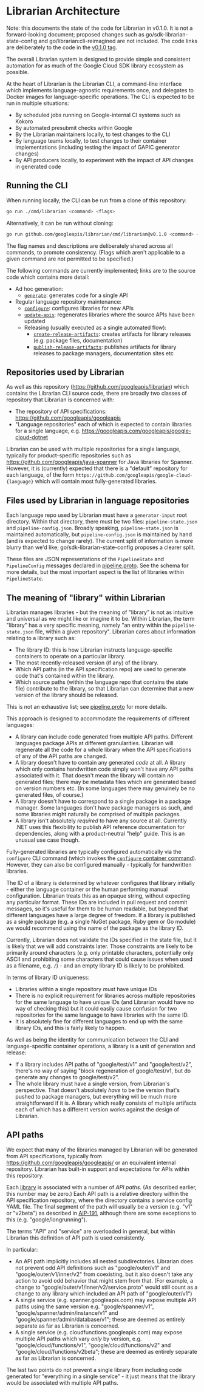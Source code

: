 # Librarian Architecture

Note: this documents the state of the code for Librarian in v0.1.0. It is
not a forward-looking document; proposed changes such as
go/sdk-librarian-state-config and go/librarian:cli-reimagined are not included.
The code links are deliberately to the code in the
[v0.1.0 tag](https://github.com/googleapis/librarian/tree/v0.1.0).

The overall Librarian system is designed to provide simple and consistent
automation for as much of the Google Cloud SDK library ecosystem as possible.

At the heart of Librarian is the Librarian CLI, a command-line interface which
implements language-agnostic requirements once, and delegates to Docker images
for language-specific operations. The CLI is expected to be run in multiple
situations:

- By scheduled jobs running on Google-internal CI systems such as Kokoro
- By automated presubmit checks within Google
- By the Librarian maintainers locally, to test changes to the CLI
- By language teams locally, to test changes to their container
  implementations (including testing the impact of GAPIC generator changes)
- By API producers locally, to experiment with the impact of API changes in
  generated code

## Running the CLI

When running locally, the CLI can be run from a clone of this repository:

```sh
go run ./cmd/librarian <command> <flags>
```

Alternatively, it can be run without cloning:

```sh
go run github.com/googleapis/librarian/cmd/librarian@v0.1.0 <command> <flags>
```

The flag names and descriptions are deliberately shared across all commands, to promote consistency.
(Flags which aren't applicable to a given command are not permitted to be specified.)

The following commands are currently implemented; links are to the source code which
contains more detail:

- Ad hoc generation:
  - [`generate`](https://github.com/googleapis/librarian/blob/v0.1.0/internal/librarian/generate.go):
    generates code for a single API
- Regular language repository maintenance:
  - [`configure`](https://github.com/googleapis/librarian/blob/v0.1.0/internal/librarian/configure.go):
    configures libraries for new APIs
  - [`update-apis`](https://github.com/googleapis/librarian/blob/v0.1.0/internal/librarian/updateapis.go):
    regenerates libraries where the source APIs have been updated
  - Releasing (usually executed as a single automated flow):
    - [`create-release-artifacts`](https://github.com/googleapis/librarian/blob/v0.1.0/internal/librarian/createreleaseartifacts.go):
      creates artifacts for library releases (e.g. package files, documentation)
    - [`publish-release-artifacts`](https://github.com/googleapis/librarian/blob/v0.1.0/internal/librarian/publishreleaseartifacts.go):
      publishes artifacts for library releases to package managers, documentation sites etc

## Repositories used by Librarian

As well as this repository (https://github.com/googleapis/librarian) which contains the Librarian CLI
source code, there are broadly two classes of repository that Librarian is concerned with:

- The repository of API specifications: https://github.com/googleapis/googleapis
- "Language repositories" each of which is expected to contain libraries for a single language, e.g.
  https://googleapis.com/googleapis/google-cloud-dotnet

Librarian can be used with multiple repositories for a single language,
typically for product-specific repositories such as
https://github.com/googleapis/java-spanner for Java libraries for Spanner.
However, it is (currently) expected that there is a "default" repository for each language, of the form
`https://github.com/googleapis/google-cloud-{language}` which will contain most fully-generated
libraries.

## Files used by Librarian in language repositories

Each language repo used by Librarian must have a `generator-input` root directory.
Within that directory, there must be two files: `pipeline-state.json` and `pipeline-config.json`.
Broadly speaking, `pipeline-state.json` is maintained automatically, but `pipeline-config.json`
is maintained by hand (and is expected to change rarely). The current split of information
is more blurry than we'd like; go/sdk-librarian-state-config proposes a clearer split.

These files are JSON representations of the `PipelineState` and `PipelineConfig` messages
declared in [pipeline.proto](https://github.com/googleapis/librarian/blob/v0.1.0/proto/pipeline.proto).
See the schema for more details, but the most important aspect is the list of libraries within
`PipelineState`.

## The meaning of "library" within Librarian

Librarian manages libraries - but the meaning of "library" is not as intuitive and universal
as we might like or imagine it to be. Within Librarian, the term "library" has a very specific
meaning, namely "an entry within the `pipeline-state.json` file, within a given repository".
Librarian cares about information relating to a library such as:

- The library ID: this is how Librarian instructs language-specific containers to operate
  on a particular library.
- The most recently-released version (if any) of the library.
- Which API paths (in the API specification repo) are used to generate code that's contained
  within the library.
- Which source paths (within the language repo that contains the state file) contribute to
  the library, so that Librarian can determine that a new version of the library should be released.

This is not an exhaustive list; see
[pipeline.proto](https://github.com/googleapis/librarian/blob/v0.1.0/proto/pipeline.proto) for more details.

This approach is designed to accommodate the requirements of different languages:

- A library can include code generated from multiple API paths. Different languages package APIs at
  different granularities. Librarian will regenerate all the code for a whole library when the API
  specifications of any of the API paths are changed.
- A library doesn't have to contain any generated *code* at all. A library which only contains handwritten
  code simply won't have any API paths associated with it. That doesn't mean the library will contain
  *no* generated files; there may be metadata files which are generated based on version numbers etc.
  (In some languages there may genuinely be no generated files, of course.)
- A library doesn't have to correspond to a single package in a package manager. Some languages
  don't have package managers as such, and some libraries might naturally be comprised of multiple
  packages.
- A library isn't absolutely *required* to have any source at all. Currently .NET uses this flexibility
  to publish API reference documentation for dependencies, along with a product-neutral "help" guide.
  This is an unusual use case though.

Fully-generated libraries are typically configured automatically via the `configure` CLI command
(which invokes the [`configure` container command](container-contract.md#configure)).
However, they can also be configured manually - typically for handwritten libraries.

The ID of a library is determined by whatever configures that library initially - either the
language container or the human performing manual configuration. Librarian treats this as an opaque
string, without expecting any particular format. These IDs are included in pull request and commit
messages, so it's useful for them to be human readable, but beyond that different languages have a large
degree of freedom. If a library is published as a single package (e.g. a single NuGet package, Ruby gem or
Go module) we would recommend using the name of the package as the library ID.

Currently, Librarian does not validate the IDs specified in the state file, but it is likely that
we will add constraints later. Those constraints are likely to be primarily around characters (e.g.
only printable characters, potentially only ASCII and prohibiting some characters that could cause
issues when used as a filename, e.g. `/`) - and an empty library ID is likely to be prohibited.

In terms of library ID uniqueness:

- Libraries within a single repository *must* have unique IDs
- There is no explicit requirement for libraries across multiple repositories for the same language
  to have unique IDs (and Librarian would have no way of checking this) but it could easily cause confusion
  for two repositories for the same language to have libraries with the same ID.
- It is absolutely fine for different languages to end up with the same library IDs, and this is fairly likely
  to happen.

As well as being the identity for communication between the CLI and language-specific container operations,
a library is a unit of generation and release:

- If a library includes API paths of "google/test/v1" and "google/test/v2", there's no way of saying "block
  regeneration of google/test/v1, but do generate any changes to google/test/v2".
- The whole library must have a single version, from Librarian's perspective. That doesn't absolutely
  *have* to be the version that's pushed to package managers, but everything will be much more straightforward
  if it is. A library which really consists of multiple artifacts each of which has a different version works
  against the design of Librarian.

## API paths

We expect that many of the libraries managed by Librarian will be generated from API specifications, typically
from https://github.com/googleapis/googleapis/ or an equivalent internal repository. Librarian has built-in
support and expectations for APIs within this repository.

Each [library](#the-meaning-of-library-within-librarian) is associated with a number of *API paths*. (As described
earlier, this number may be zero.) Each API path is a relative directory within the API specification repository,
where the directory contains a service config YAML file. The final segment of the path will usually be a
version (e.g. "v1" or "v2beta") as described in [AIP-191](https://google.aip.dev/191), although there are
some exceptions to this (e.g. "google/longrunning").

The terms "API" and "service" are overloaded in general, but within Librarian this definition of API path is used
consistently.

In particular:

- An API path implicitly includes all nested subdirectories. Librarian does not prevent odd API
  definitions such as "google/outer/v1" and "google/outer/v1/inner/v2" from coexisting, but it
  also doesn't take any action to avoid odd behavior that might stem from that. (For example,
  a change to "google/outer/v1/inner/v2/service.proto" would still count as a change to any
  library which included an API path of "google/outer/v1")
- A single service (e.g. spanner.googleapis.com) may expose multiple API paths using the same
  version e.g. "google/spanner/v1", "google/spanner/admin/instance/v1" and
  "google/spanner/admin/database/v1"; these are deemed as entirely separate as far as Librarian
  is concerned.
- A single service (e.g. cloudfunctions.googleapis.com) may expose multiple API paths which vary
  *only* by version, e.g. "google/cloud/functions/v1", "google/cloud/functions/v2" and
  "google/cloud/functions/v2beta"; these are deemed as entirely separate as far as Librarian
  is concerned.

The last two points do not prevent a single library from including code generated for
"everything in a single service" - it just means that the library would be associated with multiple API paths.
